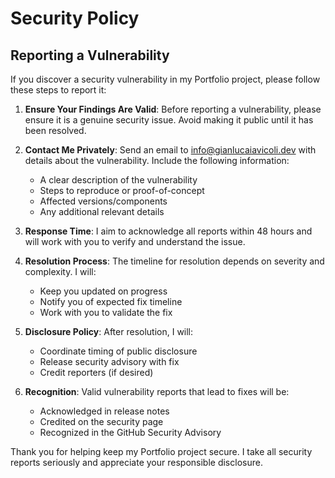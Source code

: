 # Security Policy

## Reporting a Vulnerability

If you discover a security vulnerability in my Portfolio project, please follow these steps to report it:

1. **Ensure Your Findings Are Valid**: Before reporting a vulnerability, please ensure it is a genuine security issue. Avoid making it public until it has been resolved.

2. **Contact Me Privately**: Send an email to [info@gianlucaiavicoli.dev](mailto:info@gianlucaiavicoli.dev) with details about the vulnerability. Include the following information:
   - A clear description of the vulnerability
   - Steps to reproduce or proof-of-concept
   - Affected versions/components
   - Any additional relevant details

3. **Response Time**: I aim to acknowledge all reports within 48 hours and will work with you to verify and understand the issue.

4. **Resolution Process**: The timeline for resolution depends on severity and complexity. I will:
   - Keep you updated on progress
   - Notify you of expected fix timeline
   - Work with you to validate the fix

5. **Disclosure Policy**: After resolution, I will:
   - Coordinate timing of public disclosure
   - Release security advisory with fix
   - Credit reporters (if desired)

6. **Recognition**: Valid vulnerability reports that lead to fixes will be:
   - Acknowledged in release notes
   - Credited on the security page
   - Recognized in the GitHub Security Advisory

Thank you for helping keep my Portfolio project secure. I take all security reports seriously and appreciate your responsible disclosure.
